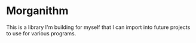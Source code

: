 # Morganithm
This is a library I'm building for myself that I can import into future projects to use for various programs.
